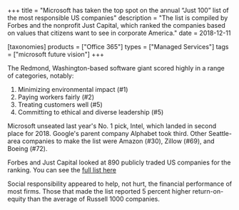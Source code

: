 +++
title = "Microsoft has taken the top spot on the annual “Just 100” list of the most responsible US companies"
description = "The list is compiled by Forbes and the nonprofit Just Capital, which ranked the companies based on values that citizens want to see in corporate America."
date = 2018-12-11

[taxonomies]
products = ["Office 365"]
types = ["Managed Services"]
tags = ["microsoft future vision"]
+++

The Redmond, Washington-based software giant scored highly in a range of
categories, notably:

1.  Minimizing environmental impact (\#1)
2.  Paying workers fairly (\#2)
3.  Treating customers well (\#5)
4.  Committing to ethical and diverse leadership (\#5)

Microsoft unseated last year's No. 1 pick, Intel, which landed in second
place for 2018. Google's parent company Alphabet took third. Other
Seattle-area companies to make the list were Amazon (\#30), Zillow
(\#69), and Boeing (\#72).

Forbes and Just Capital looked at 890 publicly traded US companies for
the ranking. You can see the [full list
here](https://www.forbes.com/just-companies/#1e98c64a2bf0)

Social responsibility appeared to help, not hurt, the financial
performance of most firms. Those that made the list reported 5 percent
higher return-on-equity than the average of Russell 1000 companies.
